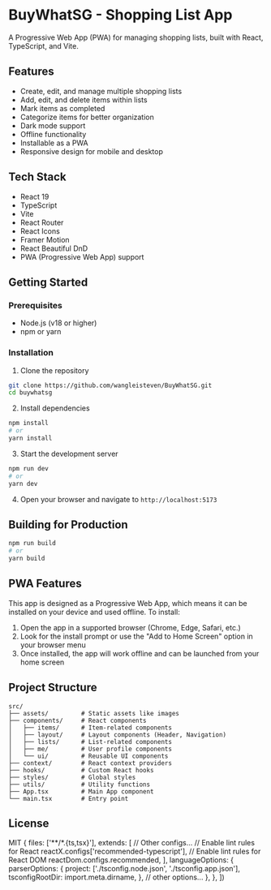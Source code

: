 # BuyWhatSG - Shopping List App

A Progressive Web App (PWA) for managing shopping lists, built with React, TypeScript, and Vite.

## Features

- Create, edit, and manage multiple shopping lists
- Add, edit, and delete items within lists
- Mark items as completed
- Categorize items for better organization
- Dark mode support
- Offline functionality
- Installable as a PWA
- Responsive design for mobile and desktop

## Tech Stack

- React 19
- TypeScript
- Vite
- React Router
- React Icons
- Framer Motion
- React Beautiful DnD
- PWA (Progressive Web App) support

## Getting Started

### Prerequisites

- Node.js (v18 or higher)
- npm or yarn

### Installation

1. Clone the repository

```bash
git clone https://github.com/wangleisteven/BuyWhatSG.git
cd buywhatsg
```

2. Install dependencies

```bash
npm install
# or
yarn install
```

3. Start the development server

```bash
npm run dev
# or
yarn dev
```

4. Open your browser and navigate to `http://localhost:5173`

## Building for Production

```bash
npm run build
# or
yarn build
```

## PWA Features

This app is designed as a Progressive Web App, which means it can be installed on your device and used offline. To install:

1. Open the app in a supported browser (Chrome, Edge, Safari, etc.)
2. Look for the install prompt or use the "Add to Home Screen" option in your browser menu
3. Once installed, the app will work offline and can be launched from your home screen

## Project Structure

```
src/
├── assets/         # Static assets like images
├── components/     # React components
│   ├── items/      # Item-related components
│   ├── layout/     # Layout components (Header, Navigation)
│   ├── lists/      # List-related components
│   ├── me/         # User profile components
│   └── ui/         # Reusable UI components
├── context/        # React context providers
├── hooks/          # Custom React hooks
├── styles/         # Global styles
├── utils/          # Utility functions
├── App.tsx         # Main App component
└── main.tsx        # Entry point
```

## License

MIT
  {
    files: ['**/*.{ts,tsx}'],
    extends: [
      // Other configs...
      // Enable lint rules for React
      reactX.configs['recommended-typescript'],
      // Enable lint rules for React DOM
      reactDom.configs.recommended,
    ],
    languageOptions: {
      parserOptions: {
        project: ['./tsconfig.node.json', './tsconfig.app.json'],
        tsconfigRootDir: import.meta.dirname,
      },
      // other options...
    },
  },
])
```
